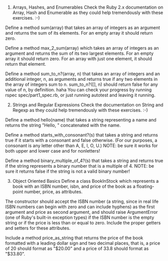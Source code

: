 1. Arrays, Hashes, and Enumerables
Check the Ruby 2.x documentation on Array, Hash and Enumerable as they could help tremendously with these exercises. :-)

Define a method sum(array) that takes an array of integers as an argument
and returns the sum of its elements. For an empty array it should return zero.

Define a method max_2_sum(array) which takes an array of integers as an 
argument and returns the sum of its two largest elements. For an empty array 
it should return zero. For an array with just one element, it should return that element.

Define a method sum_to_n?(array, n) that takes an array of integers and 
an additional integer, n, as arguments and returns true if any two elements
in the array of integers sum to n. sum_to_n?([], n) should return false for any value of n, by definition.
haha
You can check your progress by running rspec spec/part1_spec.rb, or just
running autotest and leaving it running.

2. Strings and Regular Expressions
Check the documentation on String and Regexp as they could help tremendously with these exercises. :-)

Define a method hello(name) that takes a string representing a name 
and returns the string "Hello, " concatenated with the name.

Define a method starts_with_consonant?(s) that takes a string and 
returns true if it starts with a consonant and false otherwise.
(For our purposes, a consonant is any letter other than A, E, I, O, U.) 
NOTE: be sure it works for both upper and lower case and for nonletters!

Define a method binary_multiple_of_4?(s) that takes a string and 
returns true if the string represents a binary number that is a multiple of
4. NOTE: be sure it returns false if the string is not a valid binary number!

3. Object Oriented Basics
Define a class BookInStock which represents a book with an ISBN number, 
isbn, and price of the book as a floating-point number, price, as attributes.

The constructor should accept the ISBN number (a string, since in 
real life ISBN numbers can begin with zero and can include hyphens) 
as the first argument and price as second argument, and should raise 
ArgumentError (one of Ruby's built-in exception types) if the ISBN 
number is the empty string or if the price is less than or equal to zero.
Include the proper getters and setters for these attributes.

Include a method price_as_string that returns the price of the book 
formatted with a leading dollar sign and two decimal places, that is, 
a price of 20 should format as "$20.00" and a price of 33.8 should format as "$33.80".

